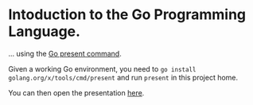 # Intoduction to the Go Programming Language.

... using the [Go present command](https://godoc.org/golang.org/x/tools/cmd/present).

Given a working Go environment, you need to `go install golang.org/x/tools/cmd/present` and run `present` in this
project home.

You can then open the presentation [here](http://127.0.0.1:3999/golang-intro.slide#1). 
